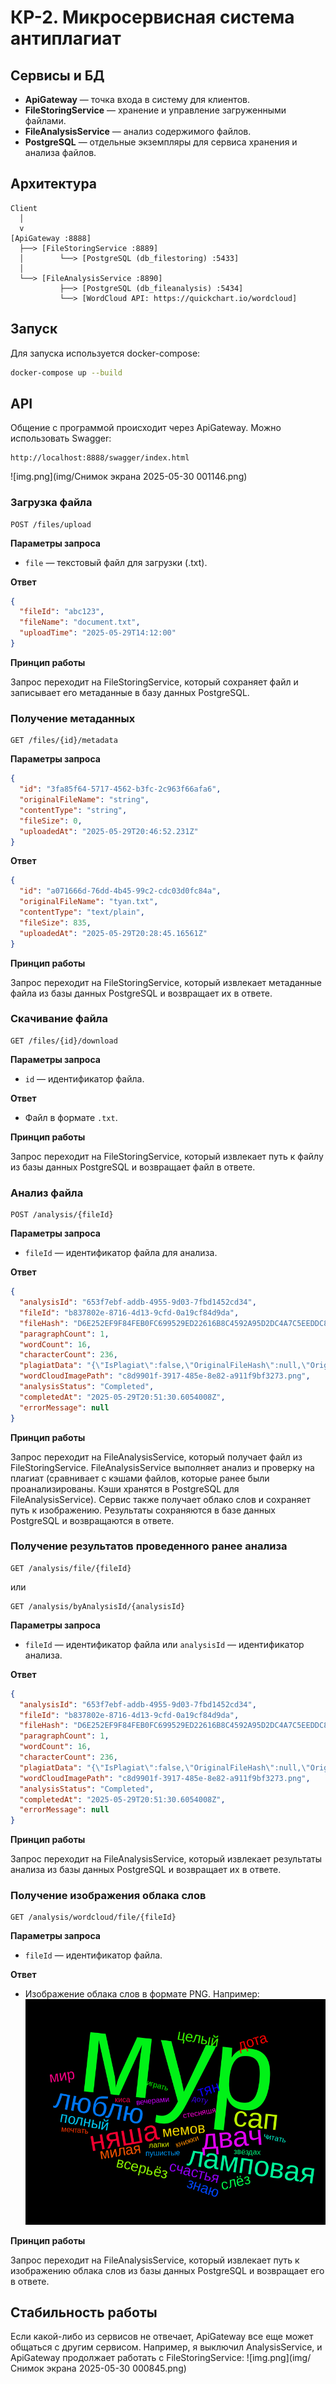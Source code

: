 # КР-2. Микросервисная система антиплагиат

## Сервисы и БД

- **ApiGateway** — точка входа в систему для клиентов.
- **FileStoringService** — хранение и управление загруженными файлами.
- **FileAnalysisService** — анализ содержимого файлов.
- **PostgreSQL** — отдельные экземпляры для сервиса хранения и анализа файлов.

## Архитектура

```text
Client
  │
  v
[ApiGateway :8888]
  ├──> [FileStoringService :8889]
  │        └──> [PostgreSQL (db_filestoring) :5433]
  │
  └──> [FileAnalysisService :8890]
           ├──> [PostgreSQL (db_fileanalysis) :5434]
           └──> [WordCloud API: https://quickchart.io/wordcloud]
```

## Запуск

Для запуска используется docker-compose:

```bash
docker-compose up --build
```

## API

Общение с программой происходит через ApiGateway. Можно использовать Swagger:

```text
http://localhost:8888/swagger/index.html
```
![img.png](img/Снимок экрана 2025-05-30 001146.png)

### Загрузка файла

```http
POST /files/upload
```
**Параметры запроса**
- `file` — текстовый файл для загрузки (.txt).

**Ответ**
```json
{
  "fileId": "abc123",
  "fileName": "document.txt",
  "uploadTime": "2025-05-29T14:12:00"
}
```

**Принцип работы**

Запрос переходит на FileStoringService, который сохраняет файл и записывает его метаданные в базу данных PostgreSQL.

### Получение метаданных
```http
GET /files/{id}/metadata
```

**Параметры запроса**
```json
{
  "id": "3fa85f64-5717-4562-b3fc-2c963f66afa6",
  "originalFileName": "string",
  "contentType": "string",
  "fileSize": 0,
  "uploadedAt": "2025-05-29T20:46:52.231Z"
}
```

**Ответ**
```json
{
  "id": "a071666d-76dd-4b45-99c2-cdc03d0fc84a",
  "originalFileName": "tyan.txt",
  "contentType": "text/plain",
  "fileSize": 835,
  "uploadedAt": "2025-05-29T20:28:45.16561Z"
}
```

**Принцип работы**

Запрос переходит на FileStoringService, который извлекает метаданные файла из базы данных PostgreSQL и возвращает их в ответе.

### Скачивание файла
```http
GET /files/{id}/download
```

**Параметры запроса**
- `id` — идентификатор файла.

**Ответ**
- Файл в формате `.txt`.

**Принцип работы**

Запрос переходит на FileStoringService, который извлекает путь к файлу из базы данных PostgreSQL и возвращает файл в ответе.

### Анализ файла
```http
POST /analysis/{fileId}
```

**Параметры запроса**
- `fileId` — идентификатор файла для анализа.

**Ответ**
```json
{
  "analysisId": "653f7ebf-addb-4955-9d03-7fbd1452cd34",
  "fileId": "b837802e-8716-4d13-9cfd-0a19cf84d9da",
  "fileHash": "D6E252EF9F84FEB0FC699529ED22616B8C4592A95D2DC4A7C5EEDDC8074DF7C2",
  "paragraphCount": 1,
  "wordCount": 16,
  "characterCount": 236,
  "plagiatData": "{\"IsPlagiat\":false,\"OriginalFileHash\":null,\"OriginalFileId\":null}",
  "wordCloudImagePath": "c8d9901f-3917-485e-8e82-a911f9bf3273.png",
  "analysisStatus": "Completed",
  "completedAt": "2025-05-29T20:51:30.6054008Z",
  "errorMessage": null
}
```

**Принцип работы**

Запрос переходит на FileAnalysisService, который получает файл из FileStoringService. FileAnalysisService выполняет анализ и проверку на
плагиат (сравнивает с кэшами файлов, которые ранее были проанализированы. Кэши хранятся в PostgreSQL для FileAnalysisService).
Сервис также получает облако слов и сохраняет путь к изображению. Результаты сохраняются в базе данных PostgreSQL и возвращаются в ответе.

### Получение результатов проведенного ранее анализа
```http
GET /analysis/file/{fileId}
```
или
```http
GET /analysis/byAnalysisId/{analysisId}
```

**Параметры запроса**
- `fileId` — идентификатор файла или `analysisId` — идентификатор анализа.

**Ответ**
```json
{
  "analysisId": "653f7ebf-addb-4955-9d03-7fbd1452cd34",
  "fileId": "b837802e-8716-4d13-9cfd-0a19cf84d9da",
  "fileHash": "D6E252EF9F84FEB0FC699529ED22616B8C4592A95D2DC4A7C5EEDDC8074DF7C2",
  "paragraphCount": 1,
  "wordCount": 16,
  "characterCount": 236,
  "plagiatData": "{\"IsPlagiat\":false,\"OriginalFileHash\":null,\"OriginalFileId\":null}",
  "wordCloudImagePath": "c8d9901f-3917-485e-8e82-a911f9bf3273.png",
  "analysisStatus": "Completed",
  "completedAt": "2025-05-29T20:51:30.6054008Z",
  "errorMessage": null
}
```

**Принцип работы**

Запрос переходит на FileAnalysisService, который извлекает результаты анализа из базы данных PostgreSQL и возвращает их в ответе.

### Получение изображения облака слов
```http
GET /analysis/wordcloud/file/{fileId}
```

**Параметры запроса**
- `fileId` — идентификатор файла.

**Ответ**
- Изображение облака слов в формате PNG. Например: ![img.png](img/a38b3d96-3e81-4daa-9062-55b0a524988a.png)

**Принцип работы**

Запрос переходит на FileAnalysisService, который извлекает путь к изображению облака слов из базы данных PostgreSQL и возвращает его в ответе.

## Стабильность работы

Если какой-либо из сервисов не отвечает, ApiGateway все еще может общаться с другим сервисом. Например, я выключил AnalysisService, и ApiGateway продолжает работать с FileStoringService:
![img.png](img/Снимок экрана 2025-05-30 000845.png)